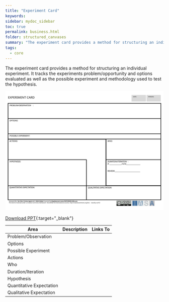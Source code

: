 ```yaml
---
title: "Experiment Card"
keywords: 
sidebar: mydoc_sidebar
toc: true
permalink: business.html
folder: structured_canvases
summary: "The experiment card provides a method for structuring an individual experiment."
tags: 
  - core
---
```


The experiment card provides a method for structuring an individual experiment. It tracks the experiments problem/opportunity and options evaluated as well as the possible experiment and methodology used to test the hypothesis.

![image001](media/experiment_card001.svg)

[Download PPT](media/ppt/experiment_card.ppt){:target="_blank"}

| Area                     | Description | Links To |
| ------------------------ | ----------- | -------- |
| Problem/Observation      |             |          |
| Options                  |             |          |
| Possible Experiment      |             |          |
| Actions                  |             |          |
| Who                      |             |          |
| Duration/Iteration       |             |          |
| Hypothesis               |             |          |
| Quantitative Expectation |             |          |
| Qualitative Expectation  |             |          |